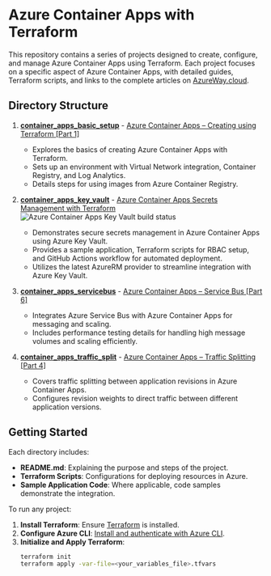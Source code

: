 
# Azure Container Apps with Terraform

This repository contains a series of projects designed to create, configure, and manage Azure Container Apps using Terraform. Each project focuses on a specific aspect of Azure Container Apps, with detailed guides, Terraform scripts, and links to the complete articles on [AzureWay.cloud](https://azureway.cloud).

## Directory Structure

1. **[container_apps_basic_setup](./container_apps_basic_setup)** - [Azure Container Apps – Creating using Terraform [Part 1]](https://azureway.cloud/azure-container-apps-creating-using-terraform-part-1/)
   - Explores the basics of creating Azure Container Apps with Terraform.
   - Sets up an environment with Virtual Network integration, Container Registry, and Log Analytics.
   - Details steps for using images from Azure Container Registry.

2. **[container_apps_key_vault](./container_apps_key_vault)** - [Azure Container Apps Secrets Management with Terraform](https://azureway.cloud/azure-container-apps-secrets-by-terraform-part-7/)
    ![Azure Container Apps Key Vault build status](https://img.shields.io/endpoint?url=https://raw.githubusercontent.com/wiki/azure-way/terraform-container-apps/AzureContainerApps-KeyVault.md)
   - Demonstrates secure secrets management in Azure Container Apps using Azure Key Vault.
   - Provides a sample application, Terraform scripts for RBAC setup, and GitHub Actions workflow for automated deployment.
   - Utilizes the latest AzureRM provider to streamline integration with Azure Key Vault.

3. **[container_apps_servicebus](./container_apps_servicebus)** - [Azure Container Apps – Service Bus [Part 6]](https://azureway.cloud/azure-container-apps-service-bus-part-6/)
   - Integrates Azure Service Bus with Azure Container Apps for messaging and scaling.
   - Includes performance testing details for handling high message volumes and scaling efficiently.

4. **[container_apps_traffic_split](./container_apps_traffic_split)** - [Azure Container Apps – Traffic Splitting [Part 4]](https://azureway.cloud/azure-container-apps-traffic-splitting-part-4/)
   - Covers traffic splitting between application revisions in Azure Container Apps.
   - Configures revision weights to direct traffic between different application versions.

## Getting Started

Each directory includes:
- **README.md**: Explaining the purpose and steps of the project.
- **Terraform Scripts**: Configurations for deploying resources in Azure.
- **Sample Application Code**: Where applicable, code samples demonstrate the integration.

To run any project:
1. **Install Terraform**: Ensure [Terraform](https://www.terraform.io/downloads) is installed.
2. **Configure Azure CLI**: [Install and authenticate with Azure CLI](https://learn.microsoft.com/en-us/cli/azure/install-azure-cli).
3. **Initialize and Apply Terraform**:
   ```bash
   terraform init
   terraform apply -var-file=<your_variables_file>.tfvars
   ```